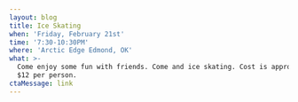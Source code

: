 ```yaml
---
layout: blog
title: Ice Skating
when: 'Friday, February 21st'
time: '7:30-10:30PM'
where: 'Arctic Edge Edmond, OK'
what: >-
  Come enjoy some fun with friends. Come and ice skating. Cost is approximately
  $12 per person. 
ctaMessage: link
---
```



